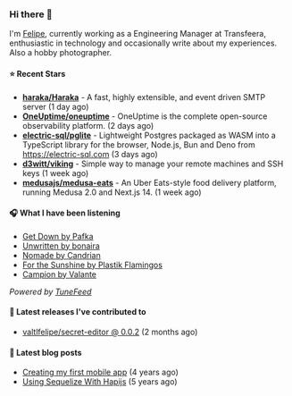 ### Hi there 👋

I'm [Felipe](https://felipevm.com), currently working as a Engineering Manager at Transfeera, enthusiastic in technology and occasionally write about my experiences. Also a hobby photographer.

#### ⭐ Recent Stars
- **[haraka/Haraka](https://github.com/haraka/Haraka)** - A fast, highly extensible, and event driven SMTP server (1 day ago)
- **[OneUptime/oneuptime](https://github.com/OneUptime/oneuptime)** - OneUptime is the complete open-source observability platform. (2 days ago)
- **[electric-sql/pglite](https://github.com/electric-sql/pglite)** - Lightweight Postgres packaged as WASM into a TypeScript library for the browser, Node.js, Bun and Deno from https://electric-sql.com (3 days ago)
- **[d3witt/viking](https://github.com/d3witt/viking)** - Simple way to manage your remote machines and SSH keys (1 week ago)
- **[medusajs/medusa-eats](https://github.com/medusajs/medusa-eats)** - An Uber Eats-style food delivery platform, running Medusa 2.0 and Next.js 14. (1 week ago)

#### 🎧 What I have been listening
- [Get Down by Pafka](https://open.spotify.com/track/15kngPpHArrpT8PSdKVSud)
- [Unwritten by bonaira](https://open.spotify.com/track/3EO6dbGQzzO3nsHDGGnMjD)
- [Nomade by Candrian](https://open.spotify.com/track/6R48AoBcoZshOkEvvxDxQO)
- [For the Sunshine by Plastik Flamingos](https://open.spotify.com/track/0Sb12h28YoddF5aSvtmbgo)
- [Campion by Valante](https://open.spotify.com/track/5gIlVzuuMjv95PSZ9lnXTi)

_Powered by [TuneFeed](https://tunefeed.app?ref=valtlfelipe-gh-profile)_ 

#### 🚀 Latest releases I've contributed to


- [valtlfelipe/secret-editor @ 0.0.2](https://github.com/valtlfelipe/secret-editor/releases/tag/0.0.2) (2 months ago)

#### 📄 Latest blog posts
- [Creating my first mobile app](https://felipevm.com/posts/creating-my-first-mobile-app/) (4 years ago)
- [Using Sequelize With Hapijs](https://felipevm.com/posts/using-sequelize-with-hapijs/) (5 years ago)

